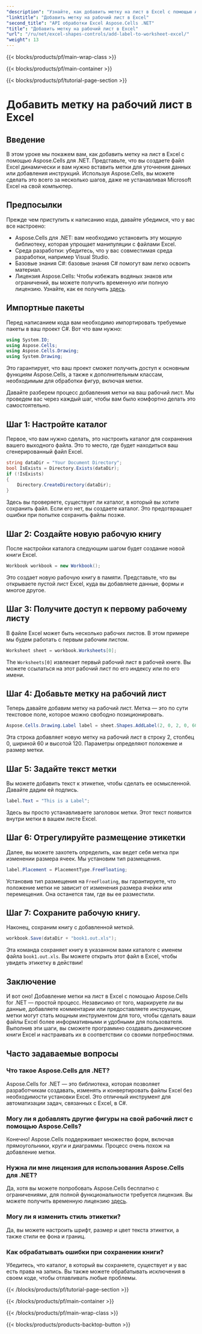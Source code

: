 ```yaml
---
"description": "Узнайте, как добавить метку на лист в Excel с помощью Aspose.Cells для .NET с помощью нашего пошагового руководства. Создавайте динамические книги Excel программным способом."
"linktitle": "Добавить метку на рабочий лист в Excel"
"second_title": "API обработки Excel Aspose.Cells .NET"
"title": "Добавить метку на рабочий лист в Excel"
"url": "/ru/net/excel-shapes-controls/add-label-to-worksheet-excel/"
"weight": 13
---
```


{{< blocks/products/pf/main-wrap-class >}}

{{< blocks/products/pf/main-container >}}

{{< blocks/products/pf/tutorial-page-section >}}

# Добавить метку на рабочий лист в Excel

## Введение
В этом уроке мы покажем вам, как добавить метку на лист в Excel с помощью Aspose.Cells для .NET. Представьте, что вы создаете файл Excel динамически и вам нужно вставить метки для уточнения данных или добавления инструкций. Используя Aspose.Cells, вы можете сделать это всего за несколько шагов, даже не устанавливая Microsoft Excel на свой компьютер. 
## Предпосылки
Прежде чем приступить к написанию кода, давайте убедимся, что у вас все настроено:
- Aspose.Cells для .NET: вам необходимо установить эту мощную библиотеку, которая упрощает манипуляции с файлами Excel.
- Среда разработки: убедитесь, что у вас совместимая среда разработки, например Visual Studio.
- Базовые знания C#: базовые знания C# помогут вам легко освоить материал.
- Лицензия Aspose.Cells: Чтобы избежать водяных знаков или ограничений, вы можете получить временную или полную лицензию. Узнайте, как ее получить [здесь](https://purchase.aspose.com/temporary-license/).

## Импортные пакеты
Перед написанием кода вам необходимо импортировать требуемые пакеты в ваш проект C#. Вот что вам нужно:
```csharp
using System.IO;
using Aspose.Cells;
using Aspose.Cells.Drawing;
using System.Drawing;
```
Это гарантирует, что ваш проект сможет получить доступ к основным функциям Aspose.Cells, а также к дополнительным классам, необходимым для обработки фигур, включая метки.

Давайте разберем процесс добавления метки на ваш рабочий лист. Мы проведем вас через каждый шаг, чтобы вам было комфортно делать это самостоятельно.
## Шаг 1: Настройте каталог

Первое, что вам нужно сделать, это настроить каталог для сохранения вашего выходного файла. Это то место, где будет находиться ваш сгенерированный файл Excel.
```csharp
string dataDir = "Your Document Directory";
bool IsExists = Directory.Exists(dataDir);
if (!IsExists)
{
    Directory.CreateDirectory(dataDir);
}
```
Здесь вы проверяете, существует ли каталог, в который вы хотите сохранить файл. Если его нет, вы создаете каталог. Это предотвращает ошибки при попытке сохранить файлы позже.
## Шаг 2: Создайте новую рабочую книгу

После настройки каталога следующим шагом будет создание новой книги Excel.
```csharp
Workbook workbook = new Workbook();
```
Это создает новую рабочую книгу в памяти. Представьте, что вы открываете пустой лист Excel, куда вы добавляете данные, формы и многое другое.
## Шаг 3: Получите доступ к первому рабочему листу

В файле Excel может быть несколько рабочих листов. В этом примере мы будем работать с первым рабочим листом.
```csharp
Worksheet sheet = workbook.Worksheets[0];
```
The `Worksheets[0]` извлекает первый рабочий лист в рабочей книге. Вы можете ссылаться на этот рабочий лист по его индексу или по его имени.
## Шаг 4: Добавьте метку на рабочий лист

Теперь давайте добавим метку на рабочий лист. Метка — это по сути текстовое поле, которое можно свободно позиционировать.
```csharp
Aspose.Cells.Drawing.Label label = sheet.Shapes.AddLabel(2, 0, 2, 0, 60, 120);
```
Эта строка добавляет новую метку на рабочий лист в строку 2, столбец 0, шириной 60 и высотой 120. Параметры определяют положение и размер метки.
## Шаг 5: Задайте текст метки

Вы можете добавить текст к этикетке, чтобы сделать ее осмысленной. Давайте дадим ей подпись.
```csharp
label.Text = "This is a Label";
```
Здесь вы просто устанавливаете заголовок метки. Этот текст появится внутри метки в вашем листе Excel.
## Шаг 6: Отрегулируйте размещение этикетки

Далее, вы можете захотеть определить, как ведет себя метка при изменении размера ячеек. Мы установим тип размещения.
```csharp
label.Placement = PlacementType.FreeFloating;
```
Установив тип размещения на `FreeFloating`, вы гарантируете, что положение метки не зависит от изменения размера ячейки или перемещения. Она останется там, где вы ее разместили.
## Шаг 7: Сохраните рабочую книгу.

Наконец, сохраним книгу с добавленной меткой.
```csharp
workbook.Save(dataDir + "book1.out.xls");
```
Эта команда сохраняет книгу в указанном вами каталоге с именем файла `book1.out.xls`. Вы можете открыть этот файл в Excel, чтобы увидеть этикетку в действии!

## Заключение
И вот оно! Добавление метки на лист в Excel с помощью Aspose.Cells for .NET — простой процесс. Независимо от того, маркируете ли вы данные, добавляете комментарии или предоставляете инструкции, метки могут стать мощным инструментом для того, чтобы сделать ваши файлы Excel более информативными и удобными для пользователя. Выполнив эти шаги, вы сможете программно создавать динамические книги Excel и настраивать их в соответствии со своими потребностями.

## Часто задаваемые вопросы
### Что такое Aspose.Cells для .NET?
Aspose.Cells for .NET — это библиотека, которая позволяет разработчикам создавать, изменять и конвертировать файлы Excel без необходимости установки Excel. Это отличный инструмент для автоматизации задач, связанных с Excel, в C#.
### Могу ли я добавлять другие фигуры на свой рабочий лист с помощью Aspose.Cells?
Конечно! Aspose.Cells поддерживает множество форм, включая прямоугольники, круги и диаграммы. Процесс очень похож на добавление метки.
### Нужна ли мне лицензия для использования Aspose.Cells для .NET?
Да, хотя вы можете попробовать Aspose.Cells бесплатно с ограничениями, для полной функциональности требуется лицензия. Вы можете получить временную лицензию [здесь](https://purchase.aspose.com/temporary-license/).
### Могу ли я изменить стиль этикетки?
Да, вы можете настроить шрифт, размер и цвет текста этикетки, а также стили ее фона и границ.
### Как обрабатывать ошибки при сохранении книги?
Убедитесь, что каталог, в который вы сохраняете, существует и у вас есть права на запись. Вы также можете обрабатывать исключения в своем коде, чтобы отлавливать любые проблемы.

{{< /blocks/products/pf/tutorial-page-section >}}

{{< /blocks/products/pf/main-container >}}

{{< /blocks/products/pf/main-wrap-class >}}

{{< blocks/products/products-backtop-button >}}